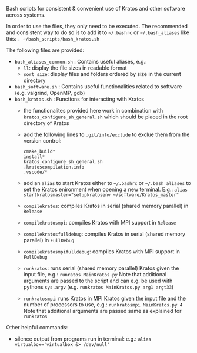 Bash scripts for consistent & convenient use of Kratos and other software across systems.

In order to use the files, they only need to be executed. The recommended and consistent way to do so is to add it to `~/.bashrc` or `~/.bash_aliases` like this:
`. ~/bash_scripts/bash_kratos.sh`

The following files are provided:
- `bash_aliases_common.sh` : Contains useful aliases, e.g.:
    - `ll`: display the file sizes in readable format
    - `sort_size`: display files and folders ordered by size in the current directory
- `bash_software.sh` : Contains useful functionalities related to software (e.g. valgrind, OpenMP, gdb)
- `bash_kratos.sh` : Functions for interacting with Kratos
    - the functionalites provided here work in combination with `kratos_configure_sh_general.sh` which should be placed in the root directory of Kratos
    - add the following lines to `.git/info/exclude` to exclue them from the version control:
        ```
        cmake_build*
        install*
        kratos_configure_sh_general.sh
        .kratoscompilation.info
        .vscode/*
        ```
    - add an `alias` to start Kratos either to `~/.bashrc` or `~/.bash_aliases` to set the Kratos enironment when opening a new terminal. E.g.:
        `alias startkratosmaster="setupkratosenv ~/software/Kratos_master"`

    - `compilekratos`: compiles Kratos in serial (shared memory parallel) in `Release`
    - `compilekratosmpi`: compiles Kratos with MPI support in `Release`
    - `compilekratosfulldebug`: compiles Kratos in serial (shared memory parallel) in `FullDebug`
    - `compilekratosmpifulldebug`: compiles Kratos with MPI support in `FullDebug`

    - `runkratos`: runs serial (shared memory parallel) Kratos given the input file, e.g.:
    `runratos MainKratos.py`
    Note that additional arguments are passed to the script and can e.g. be used with pythons `sys.argv` (e.g. `runkratos MainKratos.py arg1 argt33`)
    - `runkratosmpi`: runs Kratos in MPI Kratos given the input file and the number of processors to use, e.g.:
    `runkratosmpi MainKratos.py 4`
    Note that additional arguments are passed same as explained for `runkratos`

Other helpful commands:
- silence output from programs run in terminal: e.g.: `alias virtualbox='virtualbox &> /dev/null'`
